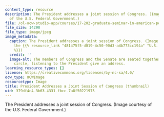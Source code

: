 ```yaml
---
content_type: resource
description: The President addresses a joint session of Congress. (Image courtesy
  of the U.S. Federal Government.)
file: /ol-ocw-studio-app/courses/17-202-graduate-seminar-in-american-politics-ii-spring-2010/379df4c43b634331fbcc7a8f50221975_17-202s10-th.jpg
file_size: 14290
file_type: image/jpeg
image_metadata:
  caption: The President addresses a joint session of Congress. (Image courtesy of
    the {{% resource_link "481475f5-d019-4c50-90d3-a4b773cc194a" "U.S. Federal Government."
    %}})
  credit: ''
  image-alt: The members of Congress and the Senate are seated together in a half
    circle, listening to the President give an address.
learning_resource_types: []
license: https://creativecommons.org/licenses/by-nc-sa/4.0/
ocw_type: OCWImage
resourcetype: Image
title: President Addresses a Joint Session of Congress (thumbnail)
uid: 379df4c4-3b63-4331-fbcc-7a8f50221975
---
```

The President addresses a joint session of Congress. (Image courtesy of the U.S. Federal Government.)